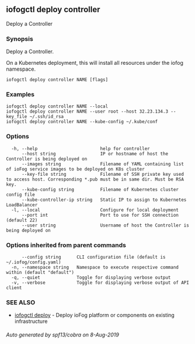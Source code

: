 ## iofogctl deploy controller

Deploy a Controller

### Synopsis

Deploy a Controller.

On a Kubernetes deployment, this will install all resources under the iofog namespace.

```
iofogctl deploy controller NAME [flags]
```

### Examples

```
iofogctl deploy controller NAME --local 
iofogctl deploy controller NAME --user root --host 32.23.134.3 --key_file ~/.ssh/id_rsa
iofogctl deploy controller NAME --kube-config ~/.kube/conf
```

### Options

```
  -h, --help                        help for controller
      --host string                 IP or hostname of host the Controller is being deployed on
      --images string               Filename of YAML containing list of ioFog service images to be deployed on K8s cluster
      --key-file string             Filename of SSH private key used to access host. Corresponding *.pub must be in same dir. Must be RSA key.
      --kube-config string          Filename of Kubernetes cluster config file
      --kube-controller-ip string   Static IP to assign to Kubernetes LoadBalancer
  -l, --local                       Configure for local deployment
      --port int                    Port to use for SSH connection (default 22)
      --user string                 Username of host the Controller is being deployed on
```

### Options inherited from parent commands

```
      --config string      CLI configuration file (default is ~/.iofog/config.yaml)
  -n, --namespace string   Namespace to execute respective command within (default "default")
  -q, --quiet              Toggle for displaying verbose output
  -v, --verbose            Toggle for displaying verbose output of API client
```

### SEE ALSO

* [iofogctl deploy](iofogctl_deploy.md)	 - Deploy ioFog platform or components on existing infrastructure

###### Auto generated by spf13/cobra on 8-Aug-2019
